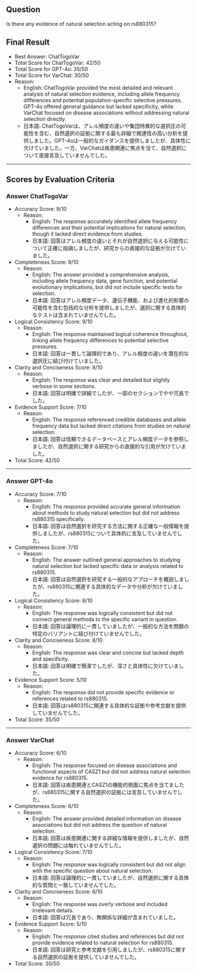 ## Question

Is there any evidence of natural selection acting on rs880315?

## Final Result

- Best Answer: ChatTogoVar
- Total Score for ChatTogoVar: 42/50
- Total Score for GPT-4o: 35/50
- Total Score for VarChat: 30/50
- Reason:
  - English: ChatTogoVar provided the most detailed and relevant analysis of natural selection evidence, including allele frequency differences and potential population-specific selective pressures. GPT-4o offered general guidance but lacked specificity, while VarChat focused on disease associations without addressing natural selection directly.
  - 日本語: ChatTogoVarは、アレル頻度の違いや集団特異的な選択圧の可能性を含む、自然選択の証拠に関する最も詳細で関連性の高い分析を提供しました。GPT-4oは一般的なガイダンスを提供しましたが、具体性に欠けていました。一方、VarChatは疾患関連に焦点を当て、自然選択について直接言及していませんでした。

---

## Scores by Evaluation Criteria

### Answer ChatTogoVar
- Accuracy Score: 9/10
  - Reason: 
    - English: The response accurately identified allele frequency differences and their potential implications for natural selection, though it lacked direct evidence from studies.
    - 日本語: 回答はアレル頻度の違いとそれが自然選択に与える可能性について正確に指摘しましたが、研究からの直接的な証拠が欠けていました。
- Completeness Score: 9/10
  - Reason: 
    - English: The answer provided a comprehensive analysis, including allele frequency data, gene function, and potential evolutionary implications, but did not include specific tests for selection.
    - 日本語: 回答はアレル頻度データ、遺伝子機能、および進化的影響の可能性を含む包括的な分析を提供しましたが、選択に関する具体的なテストは含まれていませんでした。
- Logical Consistency Score: 9/10
  - Reason: 
    - English: The response maintained logical coherence throughout, linking allele frequency differences to potential selective pressures.
    - 日本語: 回答は一貫して論理的であり、アレル頻度の違いを潜在的な選択圧に結び付けていました。
- Clarity and Conciseness Score: 8/10
  - Reason: 
    - English: The response was clear and detailed but slightly verbose in some sections.
    - 日本語: 回答は明確で詳細でしたが、一部のセクションでやや冗長でした。
- Evidence Support Score: 7/10
  - Reason: 
    - English: The response referenced credible databases and allele frequency data but lacked direct citations from studies on natural selection.
    - 日本語: 回答は信頼できるデータベースとアレル頻度データを参照しましたが、自然選択に関する研究からの直接的な引用が欠けていました。
- Total Score: 42/50

---

### Answer GPT-4o
- Accuracy Score: 7/10
  - Reason: 
    - English: The response provided accurate general information about methods to study natural selection but did not address rs880315 specifically.
    - 日本語: 回答は自然選択を研究する方法に関する正確な一般情報を提供しましたが、rs880315について具体的に言及していませんでした。
- Completeness Score: 7/10
  - Reason: 
    - English: The answer outlined general approaches to studying natural selection but lacked specific data or analysis related to rs880315.
    - 日本語: 回答は自然選択を研究する一般的なアプローチを概説しましたが、rs880315に関連する具体的なデータや分析が欠けていました。
- Logical Consistency Score: 8/10
  - Reason: 
    - English: The response was logically consistent but did not connect general methods to the specific variant in question.
    - 日本語: 回答は論理的に一貫していましたが、一般的な方法を問題の特定のバリアントに結び付けていませんでした。
- Clarity and Conciseness Score: 8/10
  - Reason: 
    - English: The response was clear and concise but lacked depth and specificity.
    - 日本語: 回答は明確で簡潔でしたが、深さと具体性に欠けていました。
- Evidence Support Score: 5/10
  - Reason: 
    - English: The response did not provide specific evidence or references related to rs880315.
    - 日本語: 回答はrs880315に関連する具体的な証拠や参考文献を提供していませんでした。
- Total Score: 35/50

---

### Answer VarChat
- Accuracy Score: 6/10
  - Reason: 
    - English: The response focused on disease associations and functional aspects of CASZ1 but did not address natural selection evidence for rs880315.
    - 日本語: 回答は疾患関連とCASZ1の機能的側面に焦点を当てましたが、rs880315に関する自然選択の証拠には言及していませんでした。
- Completeness Score: 6/10
  - Reason: 
    - English: The answer provided detailed information on disease associations but did not address the question of natural selection.
    - 日本語: 回答は疾患関連に関する詳細な情報を提供しましたが、自然選択の問題には触れていませんでした。
- Logical Consistency Score: 7/10
  - Reason: 
    - English: The response was logically consistent but did not align with the specific question about natural selection.
    - 日本語: 回答は論理的に一貫していましたが、自然選択に関する具体的な質問と一致していませんでした。
- Clarity and Conciseness Score: 6/10
  - Reason: 
    - English: The response was overly verbose and included irrelevant details.
    - 日本語: 回答は冗長であり、無関係な詳細が含まれていました。
- Evidence Support Score: 5/10
  - Reason: 
    - English: The response cited studies and references but did not provide evidence related to natural selection for rs880315.
    - 日本語: 回答は研究と参考文献を引用しましたが、rs880315に関する自然選択の証拠を提供していませんでした。
- Total Score: 30/50